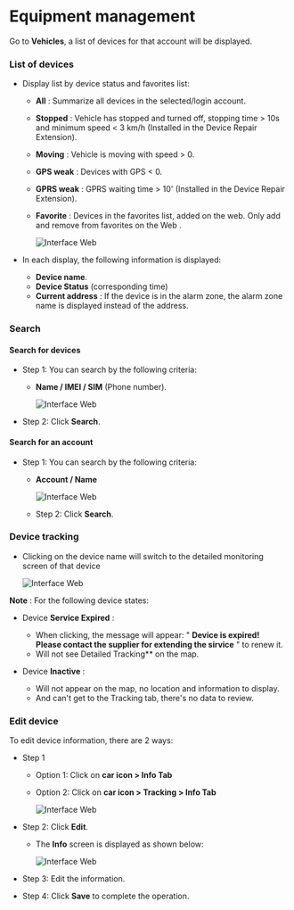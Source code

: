 # Equipment management

Go to **Vehicles**, a list of devices for that account will be displayed.

### List of devices
- Display list by device status and favorites list:
  - **All** : Summarize all devices in the selected/login account.
  - **Stopped** : Vehicle has stopped and turned off, stopping time > 10s and minimum speed < 3 km/h (Installed in the Device Repair Extension).
  - **Moving** : Vehicle is moving with speed > 0.
  - **GPS weak** : Devices with GPS < 0.
  - **GPRS weak** : GPRS waiting time > 10' (Installed in the Device Repair Extension).
  - **Favorite** : Devices in the favorites list, added on the web. Only add and remove from favorites on the Web .

    <span class="icon-left5">![Interface Web](/docs/assets/images/web-english/gotrack365-el/list-device-b52.png)

- In each display, the following information is displayed:
  - **Device name**.
  - **Device Status** (corresponding time)
  - **Current address** : If the device is in the alarm zone, the alarm zone name is displayed instead of the address.

### Search

#### Search for devices
- Step 1: You can search by the following criteria:
  - **Name / IMEI / SIM** (Phone number).

      <span class="icon-left4">![Interface Web](/docs/assets/images/web-english/gotrack365-el/search-device.png)

- Step 2: Click **Search**.
    
    

#### Search for an account
- Step 1: You can search by the following criteria:
  - **Account / Name**
  
      <span class="icon-left4">![Interface Web](/docs/assets/images/web-interface/app-gotrack365/search-user.png)
  
  - Step 2: Click **Search**.

    

### Device tracking

- Clicking on the device name will switch to the detailed monitoring screen of that device

    <span class="icon-left5">![Interface Web](/docs/assets/images/web-english/gotrack365-el/tracking.png)

**Note** : For the following device states:

- Device **Service Expired** :
  - When clicking, the message will appear: " **Device is expired! <br/> Please contact the supplier for extending the sirvice** " to renew it.
  - Will not see Detailed Tracking** on the map.

- Device **Inactive** :
  - Will not appear on the map, no location and information to display.
  - And can't get to the Tracking tab, there's no data to review.

<div id = "edit-device">
</div>

### Edit device

To edit device information, there are 2 ways:
- Step 1
  - Option 1: Click on **car icon > Info Tab**
  - Option 2: Click on **car icon >  Tracking > Info Tab**

    <span class="icon-left5">![Interface Web](/docs/assets/images/web-english/gotrack365-el/infomation.jpg)

- Step 2: Click **Edit**.
  - The **Info** screen is displayed as shown below:

    <span class="icon-left5">![Interface Web](/docs/assets/images/web-english/gotrack365-el/edit-device-2.png)

- Step 3: Edit the information. <br>
- Step 4: Click **Save** to complete the operation.